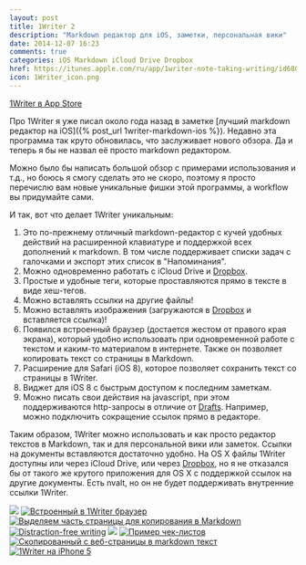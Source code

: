 ```yaml
---
layout: post
title: 1Writer 2
description: "Markdown редактор для iOS, заметки, персональная вики"
date: 2014-12-07 16:23
comments: true
categories: iOS Markdown iCloud Drive Dropbox
href: https://itunes.apple.com/ru/app/1writer-note-taking-writing/id680469088?mt=8&at=10lbPv
icon: 1Writer_icon.png
---
```


[1Writer в App Store](https://itunes.apple.com/ru/app/1writer-note-taking-writing/id680469088?mt=8&at=10lbPv)

Про 1Writer я уже писал около года назад в заметке [лучший markdown редактор на iOS]({% post_url 1writer-markdown-ios %}). Недавно эта программа так круто обновилась, что заслуживает нового обзора. Да и теперь я бы не назвал её просто markdown редактором.

Можно было бы написать большой обзор с примерами использования и т.д., но боюсь я смогу сделать это не скоро, поэтому я просто перечислю вам новые уникальные фишки этой программы, а workflow вы придумайте сами.

И так, вот что делает 1Writer уникальным:

1. Это по-прежнему отличный markdown-редактор с кучей удобных действий на расширенной клавиатуре и поддержкой всех дополнений к markdown. В том числе поддерживает списки задач с галочками и экспорт этих список в "Напоминания".
2. Можно одновременно работать с iCloud Drive и [Dropbox](https://db.tt/RBkbth7p).
3. Простые и удобные теги, которые проставляются прямо в тексте в виде хеш-тегов.
4. Можно вставлять ссылки на другие файлы!
5. Можно вставлять изображения (загружаются в [Dropbox](https://db.tt/RBkbth7p) и вставляется ссылка)!
6. Появился встроенный браузер (достается жестом от правого края экрана), который удобно использовать при одновременной работе с текстом и каким-то материалом в интернете. Также он позволяет копировать текст со страницы в Markdown.
7. Расширение для Safari (iOS 8), которое позволяет сохранить текст со страницы в 1Writer.
8. Виджет для iOS 8 с быстрым доступом к последним заметкам.
9. Можно писать свои действия на javascript, при этом поддерживаются http-запросы в отличие от [Drafts](https://itunes.apple.com/ru/app/drafts-4-quickly-capture-notes/id905337691?mt=8&at=10lbPv). Например, можно подключить сокращение ссылок прямо в редакторе.

Таким образом, 1Writer можно использовать и как просто редактор текстов в Markdown, так и для персональной вики или заметок. Ссылки на документы вставляются достаточно удобно. На OS X файлы 1Writer доступны или через iCloud Drive, или через [Dropbox](https://db.tt/RBkbth7p), но я не отказался бы от такого же крутого приложения для OS X с поддержкой ссылок на другие документы. Есть nvalt, но он не будет поддерживать внутренние ссылки 1Writer.

<a class="screenshot" href="http://monosnap.com/image/Pqinsqt3KIzbVjQO0QmZYoW1Kc2hEJ.png" rel="screenshot"><img src="http://monosnap.com/image/Pqinsqt3KIzbVjQO0QmZYoW1Kc2hEJ.png" /></a>
<a class="screenshot" href="http://monosnap.com/image/Vc3SxBMcVTBq374NtoPnz4hIE8wxV4.png" rel="screenshot" title="Встроенный в 1Writer браузер"><img src="http://monosnap.com/image/Vc3SxBMcVTBq374NtoPnz4hIE8wxV4.png" alt="Встроенный в 1Writer браузер" /></a>
<a class="screenshot" href="http://monosnap.com/image/JwLs4TYUcQF9FGbyzF8NRASkMV4owL.png" rel="screenshot" title="Выделяем часть страницы для копирования в Markdown"><img src="http://monosnap.com/image/JwLs4TYUcQF9FGbyzF8NRASkMV4owL.png" alt="Выделяем часть страницы для копирования в Markdown" /></a>
<a class="screenshot" href="http://monosnap.com/image/DWvZpvdnDANAH188bJffKYinKd64zo.png" rel="screenshot" title="Distraction-free writing"><img src="http://monosnap.com/image/DWvZpvdnDANAH188bJffKYinKd64zo.png" alt="Distraction-free writing" /></a>
<a class="screenshot" href="http://monosnap.com/image/BIJJEVzCO9AAAEdgtnYxIkHqxEzCJY.png" rel="screenshot"><img src="http://monosnap.com/image/BIJJEVzCO9AAAEdgtnYxIkHqxEzCJY.png" /></a>
<a class="screenshot" href="http://monosnap.com/image/ighLZYGMvqPUBtzXqYAD1hfq2N7onL.png" rel="screenshot" title="Пример чек-листов"><img src="http://monosnap.com/image/ighLZYGMvqPUBtzXqYAD1hfq2N7onL.png" alt="Пример чек-листов" /></a>
<a class="screenshot" href="http://take.ms/yUtqX.png" rel="screenshot" title="Скопированный с веб-страницы в markdown текст"><img src="http://take.ms/yUtqX.png" alt="Скопированный с веб-страницы в markdown текст" /></a>
<a class="screenshot" href="http://monosnap.com/image/aRjqjTFvrRx1EwJAGFVVXlmcstG52q.png" rel="screenshot" title="1Writer на iPhone 5"><img src="http://monosnap.com/image/aRjqjTFvrRx1EwJAGFVVXlmcstG52q.png" alt="1Writer на iPhone 5" /></a>